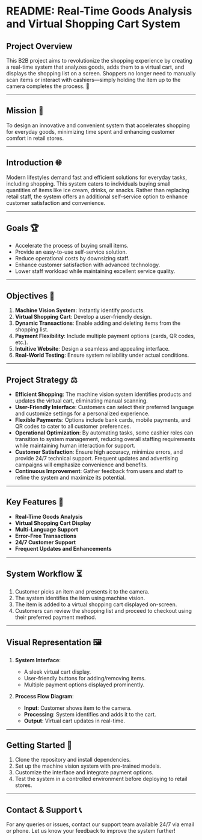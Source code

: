 # README: Real-Time Goods Analysis and Virtual Shopping Cart System

## Project Overview
This B2B project aims to revolutionize the shopping experience by creating a real-time system that analyzes goods, adds them to a virtual cart, and displays the shopping list on a screen. Shoppers no longer need to manually scan items or interact with cashiers—simply holding the item up to the camera completes the process. 🎈

---

## Mission 🚀
To design an innovative and convenient system that accelerates shopping for everyday goods, minimizing time spent and enhancing customer comfort in retail stores.

---

## Introduction 🌐
Modern lifestyles demand fast and efficient solutions for everyday tasks, including shopping. This system caters to individuals buying small quantities of items like ice cream, drinks, or snacks. Rather than replacing retail staff, the system offers an additional self-service option to enhance customer satisfaction and convenience.

---

## Goals 🏆
- Accelerate the process of buying small items.
- Provide an easy-to-use self-service solution.
- Reduce operational costs by downsizing staff.
- Enhance customer satisfaction with advanced technology.
- Lower staff workload while maintaining excellent service quality.

---

## Objectives 🔄
1. **Machine Vision System**: Instantly identify products.
2. **Virtual Shopping Cart**: Develop a user-friendly design.
3. **Dynamic Transactions**: Enable adding and deleting items from the shopping list.
4. **Payment Flexibility**: Include multiple payment options (cards, QR codes, etc.).
5. **Intuitive Website**: Design a seamless and appealing interface.
6. **Real-World Testing**: Ensure system reliability under actual conditions.

---

## Project Strategy ⚖️
- **Efficient Shopping**: The machine vision system identifies products and updates the virtual cart, eliminating manual scanning.
- **User-Friendly Interface**: Customers can select their preferred language and customize settings for a personalized experience.
- **Flexible Payments**: Options include bank cards, mobile payments, and QR codes to cater to all customer preferences.
- **Operational Optimization**: By automating tasks, some cashier roles can transition to system management, reducing overall staffing requirements while maintaining human interaction for support.
- **Customer Satisfaction**: Ensure high accuracy, minimize errors, and provide 24/7 technical support. Frequent updates and advertising campaigns will emphasize convenience and benefits.
- **Continuous Improvement**: Gather feedback from users and staff to refine the system and maximize its potential.

---

## Key Features 🌟
- **Real-Time Goods Analysis**
- **Virtual Shopping Cart Display**
- **Multi-Language Support**
- **Error-Free Transactions**
- **24/7 Customer Support**
- **Frequent Updates and Enhancements**

---

## System Workflow ⏳
1. Customer picks an item and presents it to the camera.
2. The system identifies the item using machine vision.
3. The item is added to a virtual shopping cart displayed on-screen.
4. Customers can review the shopping list and proceed to checkout using their preferred payment method.

---

## Visual Representation 🖼
1. **System Interface**:
   - A sleek virtual cart display.
   - User-friendly buttons for adding/removing items.
   - Multiple payment options displayed prominently.

2. **Process Flow Diagram**:
   - **Input**: Customer shows item to the camera.
   - **Processing**: System identifies and adds it to the cart.
   - **Output**: Virtual cart updates in real-time.

---

## Getting Started 🔧
1. Clone the repository and install dependencies.
2. Set up the machine vision system with pre-trained models.
3. Customize the interface and integrate payment options.
4. Test the system in a controlled environment before deploying to retail stores.

---

## Contact & Support 📞
For any queries or issues, contact our support team available 24/7 via email or phone. Let us know your feedback to improve the system further!

